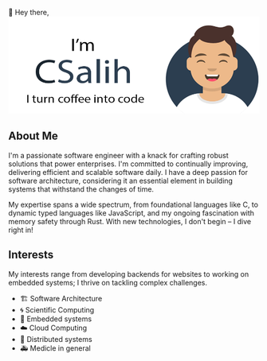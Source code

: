 :wave: Hey there,  
![Header](https://raw.githubusercontent.com/CSalih/CSalih/master/img/header.png)

## About Me

I'm a passionate software engineer with a knack for crafting robust solutions that power enterprises.
I'm committed to continually improving, delivering efficient and scalable software daily.
I have a deep passion for software architecture, considering it an essential element in building systems that withstand the changes of time.

My expertise spans a wide spectrum, from foundational languages like C, to dynamic typed languages like JavaScript, and my ongoing fascination with memory safety through Rust.
With new technologies, I don't begin – I dive right in!


## Interests

My interests range from developing backends for websites to working on embedded systems; I thrive on tackling complex challenges.

- 🏗️ Software Architecture
- 🌀 Scientific Computing
- 📼 Embedded systems
- ☁️ Cloud Computing
-	🔀 Distributed systems
- 🚑 Medicle in general
